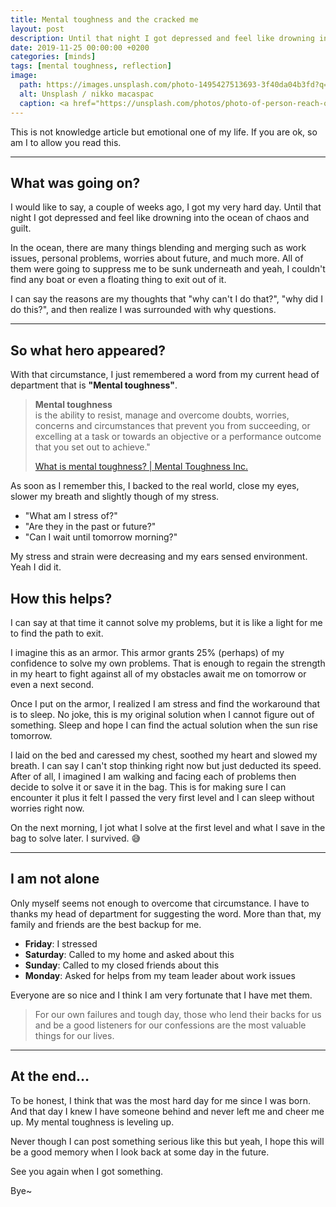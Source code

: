 ```yaml
---
title: Mental toughness and the cracked me
layout: post
description: Until that night I got depressed and feel like drowning into the ocean of chaos and guilt.
date: 2019-11-25 00:00:00 +0200
categories: [minds]
tags: [mental toughness, reflection]
image:
  path: https://images.unsplash.com/photo-1495427513693-3f40da04b3fd?q=80&w=2071&auto=format&fit=crop&ixlib=rb-4.0.3&ixid=M3wxMjA3fDB8MHxwaG90by1wYWdlfHx8fGVufDB8fHx8fA%3D%3D
  alt: Unsplash / nikko macaspac
  caption: <a href="https://unsplash.com/photos/photo-of-person-reach-out-above-the-water-6SNbWyFwuhk">Unsplash / nikko macaspac</a>
---
```


This is not knowledge article but emotional one of my life. If you are ok, so am I to allow you read this.

---

## What was going on?

I would like to say, a couple of weeks ago, I got my very hard day. Until that night I got depressed and feel like drowning into the ocean of chaos and guilt.

In the ocean, there are many things blending and merging such as work issues, personal problems, worries about future, and much more. All of them were going to suppress me to be sunk underneath and yeah, I couldn't find any boat or even a floating thing to exit out of it.

I can say the reasons are my thoughts that "why can't I do that?", "why did I do this?", and then realize I was surrounded with why questions.

---

## So what hero appeared?

With that circumstance, I just remembered a word from my current head of department that is **"Mental toughness"**.

> **Mental toughness**  
> is the ability to resist, manage and overcome doubts, worries, concerns and circumstances that prevent you from succeeding, or excelling at a task or towards an objective or a performance outcome that you set out to achieve."
>
> [What is mental toughness? \| Mental Toughness Inc.](https://www.mentaltoughnessinc.com/WHAT-IS-MENTAL-TOUGHNESS/)

As soon as I remember this, I backed to the real world, close my eyes, slower my breath and slightly though of my stress.

- "What am I stress of?"
- "Are they in the past or future?"
- "Can I wait until tomorrow morning?"

My stress and strain were decreasing and my ears sensed environment. Yeah I did it.

## How this helps?

I can say at that time it cannot solve my problems, but it is like a light for me to find the path to exit.

I imagine this as an armor. This armor grants 25% (perhaps) of my confidence to solve my own problems. That is enough to regain the strength in my heart to fight against all of my obstacles await me on tomorrow or even a next second.

Once I put on the armor, I realized I am stress and find the workaround that is to sleep. No joke, this is my original solution when I cannot figure out of something. Sleep and hope I can find the actual solution when the sun rise tomorrow.

I laid on the bed and caressed my chest, soothed my heart and slowed my breath. I can say I can't stop thinking right now but just deducted its speed. After of all, I imagined I am walking and facing each of problems then decide to solve it or save it in the bag. This is for making sure I can encounter it plus it felt I passed the very first level and I can sleep without worries right now.

On the next morning, I jot what I solve at the first level and what I save in the bag to solve later. I survived. 😅

---

## I am not alone

Only myself seems not enough to overcome that circumstance. I have to thanks my head of department for suggesting the word. More than that, my family and friends are the best backup for me.

- **Friday**: I stressed
- **Saturday**: Called to my home and asked about this
- **Sunday**: Called to my closed friends about this
- **Monday**: Asked for helps from my team leader about work issues

Everyone are so nice and I think I am very fortunate that I have met them.

> For our own failures and tough day, those who lend their backs for us and be a good listeners for our confessions are the most valuable things for our lives.

---

## At the end…

To be honest, I think that was the most hard day for me since I was born. And that day I knew I have someone behind and never left me and cheer me up. My mental toughness is leveling up.

Never though I can post something serious like this but yeah, I hope this will be a good memory when I look back at some day in the future.

See you again when I got something.

Bye~
